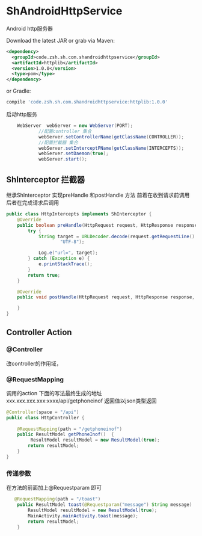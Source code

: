# ShAndroidHttpService
Android http服务器

Download the latest JAR or grab via Maven:
~~~xml
<dependency>
  <groupId>code.zsh.sh.com.shandroidhttpservice</groupId>
  <artifactId>httplib</artifactId>
  <version>1.0.0</version>
  <type>pom</type>
</dependency>
~~~
or Gradle:
~~~gradle
compile 'code.zsh.sh.com.shandroidhttpservice:httplib:1.0.0'
~~~


启动http服务

~~~java
    WebServer  webServer = new WebServer(PORT);
            //配置controller 集合
            webServer.setControllerName(getClassName(CONTROLLER));
            //配置拦截器 集合
            webServer.setInterceptPName(getClassName(INTERCEPTS));
            webServer.setDaemon(true);
            webServer.start();
~~~

## ShInterceptor  拦截器
继承ShInterceptor  实现preHandle 和postHandle 方法 
前着在收到请求前调用  后者在完成请求后调用
~~~java
public class HttpIntercepts implements ShInterceptor {
    @Override
    public boolean preHandle(HttpRequest request, HttpResponse response, HttpContext context) {
        try {
            String target = URLDecoder.decode(request.getRequestLine().getUri(),
                    "UTF-8");

            Log.e("url=", target);
        } catch (Exception e) {
            e.printStackTrace();
        }
        return true;
    }

    @Override
    public void postHandle(HttpRequest request, HttpResponse response, HttpContext context) {

    }
}
~~~
## Controller  Action
### @Controller
改controller的作用域，
### @RequestMapping
调用的action 
下面的写法最终生成的地址  xxx.xxx.xxx.xxx:xxxx/api/getphoneinof
返回值以json类型返回
~~~java 
@Controller(space = "/api")
public class HttpController {
 
    @RequestMapping(path = "/getphoneinof")
    public ResultModel getPhoneInof()  {
         ResultModel resultModel = new ResultModel(true);
        return resultModel;
    }
}
~~~
### 传递参数
在方法的前面加上@Requestparam 即可
~~~java 
   @RequestMapping(path = "/toast")
    public ResultModel toast(@Requestparam("message") String message)  {
        ResultModel resultModel = new ResultModel(true);
        MainActivity.mainActivity.toast(message);
        return resultModel;
    }
~~~